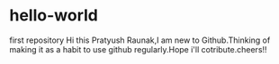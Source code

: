 # hello-world
first repository
Hi this Pratyush Raunak,I am new to Github.Thinking of making it as a habit to use github regularly.Hope i'll cotribute.cheers!! 
